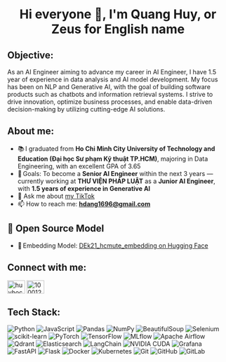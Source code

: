 <h1 align="center">Hi everyone 👋, I'm Quang Huy, or Zeus for English name</h1>

<h2 align="left">Objective:</h2>  

<p align="left"> As an AI Engineer aiming to advance my career in AI Engineer, I have 1.5 year of experience in data analysis and AI 
model development. My focus has been on NLP and Generative AI, with the goal of building software products such as 
chatbots and information retrieval systems. I strive to drive innovation, optimize business processes, and enable data-driven 
decision-making by utilizing cutting-edge AI solutions.</p>

<h2 align="left">About me:</h2>  

- 📚 I graduated from **Ho Chi Minh City University of Technology and Education (Đại học Sư phạm Kỹ thuật TP.HCM)**, majoring in Data Engineering, with an excellent GPA of 3.65  
- 🎯 Goals: To become a **Senior AI Engineer** within the next 3 years — currently working at **THƯ VIỆN PHÁP LUẬT** as a **Junior AI Engineer**, with **1.5 years of experience in Generative AI**  
- 💬 Ask me about [my TikTok](https://www.tiktok.com/@huylamai)  
- 📫 How to reach me: **hdang1696@gmail.com**

<h2 align="left">🧪 Open Source Model</h2>

- 🔗 Embedding Model: <a href="https://huggingface.co/huyydangg/DEk21_hcmute_embedding" target="_blank">DEk21_hcmute_embedding on Hugging Face</a>

<h2 align="left">Connect with me:</h2>  
<p align="left">  
<a href="https://linkedin.com/in/huyhocdata" target="blank"><img align="center" src="https://raw.githubusercontent.com/rahuldkjain/github-profile-readme-generator/master/src/images/icons/Social/linked-in-alt.svg" alt="huyhocdata" height="30" width="40" /></a>  
<a href="https://fb.com/100012067900880" target="blank"><img align="center" src="https://raw.githubusercontent.com/rahuldkjain/github-profile-readme-generator/master/src/images/icons/Social/facebook.svg" alt="100012067900880" height="30" width="40" /></a>  
</p>  

<h2 align="left"> Tech Stack:</h2>  

![Python](https://img.shields.io/badge/Python-3776AB?style=for-the-badge&logo=python&logoColor=ffdd54) ![JavaScript](https://img.shields.io/badge/JavaScript-F7DF1E?style=for-the-badge&logo=javascript&logoColor=black)  ![Pandas](https://img.shields.io/badge/Pandas-150458?style=for-the-badge&logo=pandas&logoColor=white)  ![NumPy](https://img.shields.io/badge/NumPy-013243?style=for-the-badge&logo=numpy&logoColor=white)  ![BeautifulSoup](https://img.shields.io/badge/BeautifulSoup-4B0082?style=for-the-badge&logo=beautifulsoup&logoColor=white)  ![Selenium](https://img.shields.io/badge/Selenium-43B02A?style=for-the-badge&logo=selenium&logoColor=white)  ![scikit-learn](https://img.shields.io/badge/scikit--learn-F7931E?style=for-the-badge&logo=scikit-learn&logoColor=white)  ![PyTorch](https://img.shields.io/badge/PyTorch-EE4C2C?style=for-the-badge&logo=PyTorch&logoColor=white)  ![TensorFlow](https://img.shields.io/badge/TensorFlow-FF6F00?style=for-the-badge&logo=TensorFlow&logoColor=white)  ![MLflow](https://img.shields.io/badge/MLflow-05A1B7?style=for-the-badge&logo=mlflow&logoColor=white)  ![Apache Airflow](https://img.shields.io/badge/Apache%20Airflow-017CEE?style=for-the-badge&logo=Apache%20Airflow&logoColor=white)  ![Qdrant](https://img.shields.io/badge/Qdrant-5B2EDC?style=for-the-badge&logo=qdrant&logoColor=white)  ![Elasticsearch](https://img.shields.io/badge/Elasticsearch-005571?style=for-the-badge&logo=elasticsearch&logoColor=white)  ![LangChain](https://img.shields.io/badge/LangChain-000000?style=for-the-badge&logo=langchain&logoColor=white)  ![NVIDIA CUDA](https://img.shields.io/badge/CUDA-000000?style=for-the-badge&logo=nVIDIA&logoColor=green)  ![Grafana](https://img.shields.io/badge/Grafana-F46800?style=for-the-badge&logo=grafana&logoColor=white)  ![FastAPI](https://img.shields.io/badge/FastAPI-005571?style=for-the-badge&logo=fastapi)  ![Flask](https://img.shields.io/badge/Flask-000000?style=for-the-badge&logo=flask&logoColor=white)  ![Docker](https://img.shields.io/badge/Docker-0db7ed?style=for-the-badge&logo=docker&logoColor=white)  ![Kubernetes](https://img.shields.io/badge/Kubernetes-326ce5?style=for-the-badge&logo=kubernetes&logoColor=white)  ![Git](https://img.shields.io/badge/Git-F05033?style=for-the-badge&logo=git&logoColor=white)  ![GitHub](https://img.shields.io/badge/GitHub-181717?style=for-the-badge&logo=github&logoColor=white)  ![GitLab](https://img.shields.io/badge/GitLab-E24329?style=for-the-badge&logo=gitlab&logoColor=white) 




